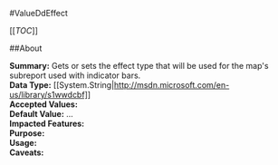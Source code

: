 #ValueDdEffect

[[_TOC_]]

##About

**Summary:**  Gets or sets the effect type that will be used for the map's subreport used with indicator bars.   
**Data Type:** [[System.String|http://msdn.microsoft.com/en-us/library/s1wwdcbf]]  
**Accepted Values:**   
**Default Value:** ...  
**Impacted Features:**   
**Purpose:**   
**Usage:**   
**Caveats:**   

